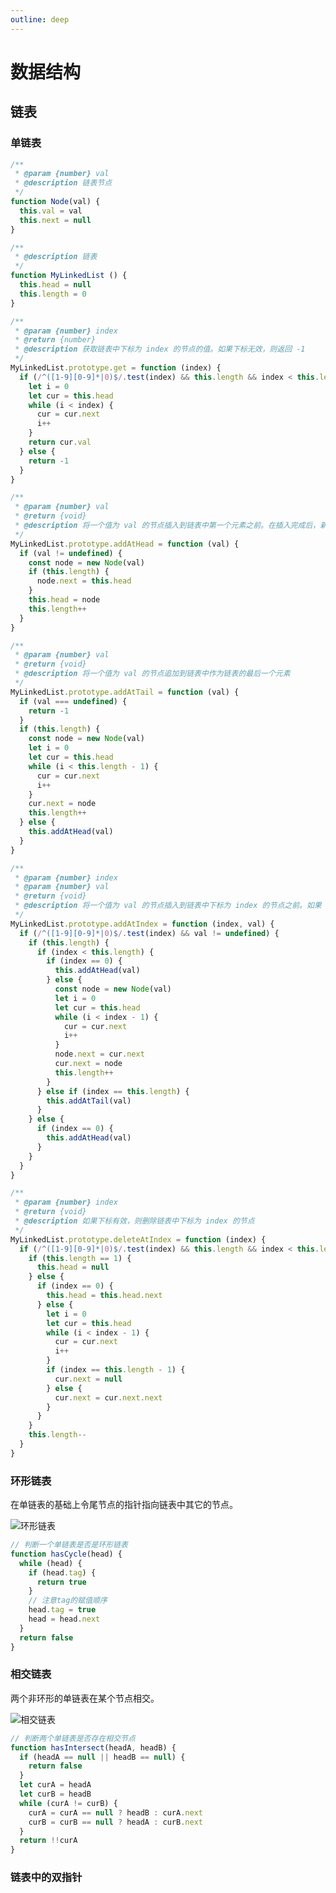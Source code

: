```yaml
---
outline: deep
---
```


# 数据结构

## 链表

### 单链表

```js
/**
 * @param {number} val
 * @description 链表节点
 */
function Node(val) {
  this.val = val
  this.next = null
}

/**
 * @description 链表
 */
function MyLinkedList () {
  this.head = null
  this.length = 0
}

/**
 * @param {number} index
 * @return {number}
 * @description 获取链表中下标为 index 的节点的值。如果下标无效，则返回 -1 
 */
MyLinkedList.prototype.get = function (index) {
  if (/^([1-9][0-9]*|0)$/.test(index) && this.length && index < this.length) {
    let i = 0
    let cur = this.head
    while (i < index) {
      cur = cur.next
      i++
    }
    return cur.val
  } else {
    return -1
  }
}

/**
 * @param {number} val
 * @return {void}
 * @description 将一个值为 val 的节点插入到链表中第一个元素之前。在插入完成后，新节点会成为链表的第一个节点
 */
MyLinkedList.prototype.addAtHead = function (val) {
  if (val != undefined) {
    const node = new Node(val)
    if (this.length) {
      node.next = this.head
    }
    this.head = node
    this.length++
  }
}

/**
 * @param {number} val
 * @return {void}
 * @description 将一个值为 val 的节点追加到链表中作为链表的最后一个元素
 */
MyLinkedList.prototype.addAtTail = function (val) {
  if (val === undefined) {
    return -1
  }
  if (this.length) {
    const node = new Node(val)
    let i = 0
    let cur = this.head
    while (i < this.length - 1) {
      cur = cur.next
      i++
    }
    cur.next = node
    this.length++
  } else {
    this.addAtHead(val)
  }
}

/**
 * @param {number} index
 * @param {number} val
 * @return {void}
 * @description 将一个值为 val 的节点插入到链表中下标为 index 的节点之前。如果 index 等于链表的长度，那么该节点会被追加到链表的末尾。如果 index 比长度更大，该节点将 不会插入 到链表中
 */
MyLinkedList.prototype.addAtIndex = function (index, val) {
  if (/^([1-9][0-9]*|0)$/.test(index) && val != undefined) {
    if (this.length) {
      if (index < this.length) {
        if (index == 0) {
          this.addAtHead(val)
        } else {
          const node = new Node(val)
          let i = 0
          let cur = this.head
          while (i < index - 1) {
            cur = cur.next
            i++
          }
          node.next = cur.next
          cur.next = node
          this.length++
        }
      } else if (index == this.length) {
        this.addAtTail(val)
      }
    } else {
      if (index == 0) {
        this.addAtHead(val)
      }
    }
  }
}

/**
 * @param {number} index
 * @return {void}
 * @description 如果下标有效，则删除链表中下标为 index 的节点
 */
MyLinkedList.prototype.deleteAtIndex = function (index) {
  if (/^([1-9][0-9]*|0)$/.test(index) && this.length && index < this.length) {
    if (this.length == 1) {
      this.head = null
    } else {
      if (index == 0) {
        this.head = this.head.next
      } else {
        let i = 0
        let cur = this.head
        while (i < index - 1) {
          cur = cur.next
          i++
        }
        if (index == this.length - 1) {
          cur.next = null
        } else {
          cur.next = cur.next.next
        }
      }
    }
    this.length--
  }
}
```

### 环形链表

在单链表的基础上令尾节点的指针指向链表中其它的节点。

![环形链表](/images/6.png)

```js {8}
// 判断一个单链表是否是环形链表
function hasCycle(head) {
  while (head) {
    if (head.tag) {
      return true
    }
    // 注意tag的赋值顺序
    head.tag = true
    head = head.next
  }
  return false
}
```

### 相交链表

两个非环形的单链表在某个节点相交。

![相交链表](/images/7.png)

```js
// 判断两个单链表是否存在相交节点
function hasIntersect(headA, headB) {
  if (headA == null || headB == null) {
    return false
  }
  let curA = headA
  let curB = headB
  while (curA != curB) {
    curA = curA == null ? headB : curA.next
    curB = curB == null ? headA : curB.next
  }
  return !!curA
}
```

### 链表中的双指针



<script>
function Node(val) {
    this.val = val;
    this.next = null
}

var MyLinkedList = function() {
    this.head = null;
    this.length = 0;
};

/** 
 * @param {number} index
 * @return {number}
 */
MyLinkedList.prototype.get = function(index) {
    if (/^([1-9][0-9]*|0)$/.test(index) && this.length) {
        let i = 0;
        let cur = this.head;
        while (i <= this.length - 1) {
            if (i == index) {
                return cur.next.val;
            }
            cur = cur.next;
            i++;
        }
    } else {
        return -1
    }
};

/** 
 * @param {number} val
 * @return {void}
 */
MyLinkedList.prototype.addAtHead = function(val) {
    if (val === undefined) {
        return -1;
    }
    const node = new Node(val);
    if (this.length) {
        node.next = this.head;
    }
    this.head = node;
    this.length++;
};

/** 
 * @param {number} val
 * @return {void}
 */
MyLinkedList.prototype.addAtTail = function(val) {
    if (val === undefined) {
        return -1;
    }
    if (this.length) {
        const node = new Node(val);
        let i = 0;
        let cur = this.head;
        while (i <= this.length - 1) {
            if (i == this.length - 1) {
                cur.next = node;
                this.length++;
                break;
            }
            cur = cur.next;
            i++;
        }
    } else {
        this.addAtHead(val);
    }
};

/** 
 * @param {number} index 
 * @param {number} val
 * @return {void}
 */
MyLinkedList.prototype.addAtIndex = function(index, val) {
    if (/^([1-9][0-9]*|0)$/.test(index) && val != undefined && this.length) {
        if (index < this.length - 1) {
            const node = new Node(val);
            let i = 0;
            let cur = this.head;
            while (i <= index) {
              debugger
                if (i == index) {
                    node.next = cur.next;
                    cur.next = node;
                    this.length++;
                    break;
                }
                cur = cur.next;
                i++;
            }
        } else if (index == this.length - 1) {
            this.addAtTail(val)
        } else {
            return -1;
        }
    } else {
        return -1;
    }
};

/** 
 * @param {number} index
 * @return {void}
 */
MyLinkedList.prototype.deleteAtIndex = function(index) {
    if (/^([1-9][0-9]*|0)$/.test(index) && this.length && index <= this.length - 1) {
        let i = 0;
        let cur = this.head;
        while (i <= index) {
            if (i == index) {
                cur.next = null;
                this.length--;
                break;
            }
            cur = cur.next;
            i++;
        }
    } else {
        return -1;
    }
};
</script>